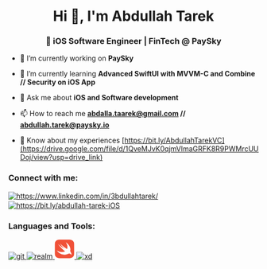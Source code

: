 <h1 align="center">Hi 👋, I'm Abdullah Tarek</h1>
<h3 align="center"> iOS Software Engineer | FinTech @ PaySky</h3>

- 🔭 I’m currently working on **PaySky**

- 🌱 I’m currently learning **Advanced SwiftUI with MVVM-C and Combine // Security on iOS App**

- 💬 Ask me about **iOS and Software development**

- 📫 How to reach me **abdalla.taarek@gmail.com // abdullah.tarek@paysky.io**

- 📄 Know about my experiences [https://bit.ly/AbdullahTarekVC](https://drive.google.com/file/d/1QveMJvK0qjmVlmaGRFK8R9PWMrcUUDoj/view?usp=drive_link)

<h3 align="left">Connect with me:</h3>
<p align="left">
<a href="https://www.linkedin.com/in/3bdullahtarek/" target="blank"><img align="center" src="https://raw.githubusercontent.com/rahuldkjain/github-profile-readme-generator/master/src/images/icons/Social/linked-in-alt.svg" alt="https://www.linkedin.com/in/3bdullahtarek/" height="30" width="40" /></a>
<a href="https://bit.ly/abdullah-tarek-iOS" target="blank"><img align="center" src="https://png.pngtree.com/png-vector/20220420/ourmid/pngtree-stylish-gradient-portfolio-logo-vector-icon-representing-single-web-icon-for-portfolio-vector-png-image_45312598.jpg" alt="https://bit.ly/abdullah-tarek-iOS" height="40" width="40" /></a>
</p>

<h3 align="left">Languages and Tools:</h3>
<p align="left"> <a href="https://git-scm.com/" target="_blank" rel="noreferrer"> <img src="https://www.vectorlogo.zone/logos/git-scm/git-scm-icon.svg" alt="git" width="40" height="40"/> </a> <a href="https://realm.io/" target="_blank" rel="noreferrer"> <img src="https://raw.githubusercontent.com/bestofjs/bestofjs-webui/8665e8c267a0215f3159df28b33c365198101df5/public/logos/realm.svg" alt="realm" width="40" height="40"/> </a> <a href="https://developer.apple.com/swift/" target="_blank" rel="noreferrer"> <img src="https://raw.githubusercontent.com/devicons/devicon/master/icons/swift/swift-original.svg" alt="swift" width="40" height="40"/> </a> <a href="https://www.adobe.com/products/xd.html" target="_blank" rel="noreferrer"> <img src="https://cdn.worldvectorlogo.com/logos/adobe-xd.svg" alt="xd" width="40" height="40"/> </a> </p>
